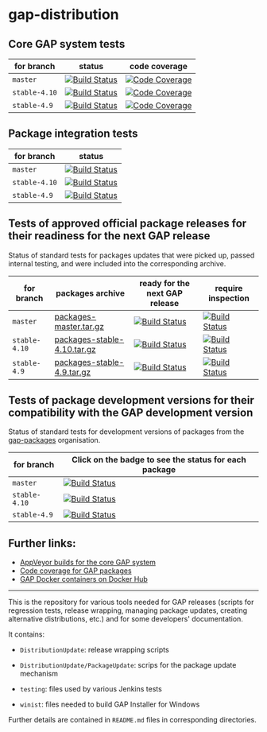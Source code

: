 # gap-distribution

## Core GAP system tests

| for branch | status | code coverage |
|------------|--------|---------------|
| `master`   | [![Build Status](https://travis-ci.org/gap-system/gap.svg?branch=master)](https://travis-ci.org/gap-system/gap) | [![Code Coverage](https://codecov.io/github/gap-system/gap/coverage.svg?branch=master&token=)](https://codecov.io/gh/gap-system/gap) |
| `stable-4.10` | [![Build Status](https://travis-ci.org/gap-system/gap.svg?branch=stable-4.10)](https://travis-ci.org/gap-system/gap) | [![Code Coverage](https://codecov.io/github/gap-system/gap/coverage.svg?branch=stable-4.10&token=)](https://codecov.io/gh/gap-system/gap) |
| `stable-4.9`  | [![Build Status](https://travis-ci.org/gap-system/gap.svg?branch=stable-4.9)](https://travis-ci.org/gap-system/gap) | [![Code Coverage](https://codecov.io/github/gap-system/gap/coverage.svg?branch=stable-4.9&token=)](https://codecov.io/gh/gap-system/gap) |

## Package integration tests

| for branch | status |
|------------|--------|
| `master`  | [![Build Status](https://travis-ci.org/gap-system/gap-docker-master-testsuite.svg?branch=master)](https://travis-ci.org/gap-system/gap-docker-master-testsuite) |
| `stable-4.10` | [![Build Status](https://travis-ci.org/gap-system/gap-docker-stable-4.10-testsuite.svg?branch=master)](https://travis-ci.org/gap-system/gap-docker-stable-4.10-testsuite) |
| `stable-4.9` | [![Build Status](https://travis-ci.org/gap-system/gap-docker-stable-4.9-testsuite.svg?branch=master)](https://travis-ci.org/gap-system/gap-docker-stable-4.9-testsuite) |

## Tests of approved official package releases for their readiness for the next GAP release

Status of standard tests for packages updates that were picked up, passed internal testing, and were included into the corresponding archive.

| for branch | packages archive | ready for the next GAP release | require inspection |
|------------|-----------------------------------|---------------|---------------------|
| `master` | [packages-master.tar.gz](https://www.gap-system.org/pub/gap/gap4pkgs/packages-master.tar.gz) | [![Build Status](https://travis-ci.org/gap-system/gap-docker-pkg-tests-master.svg?branch=master)](https://travis-ci.org/gap-system/gap-docker-pkg-tests-master) | [![Build Status](https://travis-ci.org/gap-system/gap-docker-pkg-tests-master-staging.svg?branch=master)](https://travis-ci.org/gap-system/gap-docker-pkg-tests-master-staging) |
| `stable-4.10` | [packages-stable-4.10.tar.gz](https://www.gap-system.org/pub/gap/gap4pkgs/packages-stable-4.10.tar.gz) | [![Build Status](https://travis-ci.org/gap-system/gap-docker-pkg-tests-stable-4.10.svg?branch=master)](https://travis-ci.org/gap-system/gap-docker-pkg-tests-stable-4.10) | [![Build Status](https://travis-ci.org/gap-system/gap-docker-pkg-tests-stable-4.10-staging.svg?branch=master)](https://travis-ci.org/gap-system/gap-docker-pkg-tests-stable-4.10-staging) |
| `stable-4.9` | [packages-stable-4.9.tar.gz](https://www.gap-system.org/pub/gap/gap4pkgs/packages-stable-4.9.tar.gz) | [![Build Status](https://travis-ci.org/gap-system/gap-docker-pkg-tests-stable-4.9.svg?branch=master)](https://travis-ci.org/gap-system/gap-docker-pkg-tests-stable-4.9) | [![Build Status](https://travis-ci.org/gap-system/gap-docker-pkg-tests-stable-4.9-staging.svg?branch=master)](https://travis-ci.org/gap-system/gap-docker-pkg-tests-stable-4.9-staging) |

## Tests of package development versions for their compatibility with the GAP development version

Status of standard tests for development versions of packages from the [gap-packages](https://github.com/gap-packages) organisation. 

| for branch | Click on the badge to see the status for each package |
|------------|-------------------------------------------------------|
| `master` | [![Build Status](https://travis-ci.org/gap-packages/gap-docker-pkg-tests-master-devel.svg?branch=master)](https://travis-ci.org/gap-packages/gap-docker-pkg-tests-master-devel) |
| `stable-4.10` | [![Build Status](https://travis-ci.org/gap-packages/gap-docker-pkg-tests-stable-4.10-devel.svg?branch=master)](https://travis-ci.org/gap-packages/gap-docker-pkg-tests-stable-4.10-devel) |
| `stable-4.9` | [![Build Status](https://travis-ci.org/gap-packages/gap-docker-pkg-tests-stable-4.9-devel.svg?branch=master)](https://travis-ci.org/gap-packages/gap-docker-pkg-tests-stable-4.9-devel) |

## Further links:
* [AppVeyor builds for the core GAP system](https://ci.appveyor.com/project/gap-system/gap)
* [Code coverage for GAP packages](https://codecov.io/gh/gap-packages/)
* [GAP Docker containers on Docker Hub](https://hub.docker.com/r/gapsystem/)

---

This is the repository for various tools needed for GAP releases
(scripts for regression tests, release wrapping, managing package
updates, creating alternative distributions, etc.) and for some
developers' documentation.

It contains:

* `DistributionUpdate`: release wrapping scripts

* `DistributionUpdate/PackageUpdate`: scrips for the package update mechanism

* `testing`: files used by various Jenkins tests

* `winist`: files needed to build GAP Installer for Windows

Further details are contained in `README.md` files in corresponding directories.

